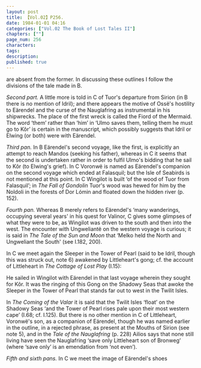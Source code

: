 ```yaml
---
layout: post
title: 【Vol.02】P256.
date: 1984-01-01 04:16
categories: ["Vol.02 The Book of Lost Tales II"]
chapters: [""]
page_num: 256
characters: 
tags: 
description: 
published: true
---
```


<p style="text-indent: 0;">
are absent from the former. In discussing these outlines I follow the divisions of the tale made in B.
</p>

<I>Second part.</I> A little more is told in C of Tuor's departure from Sirion (in B there is no mention of Idril); and there appears the motive of Ossë's hostility to Eärendel and the curse of the Nauglafring as instrumental in his shipwrecks. The place of the first wreck is called the Fiord of the Mermaid. The word ‘them’ rather than ‘him’ in ‘Ulmo saves them, telling them he must go to Kôr’ is certain in the manuscript, which possibly suggests that Idril or Elwing (or both) were with Eärendel.

<I>Third pan.</I> In B Eärendel's second voyage, like the first, is explicitly an attempt to reach Mandos (seeking his father), whereas in C it seems that the second is undertaken rather in order to fulfil Ulmo's bidding that he sail to Kôr (to Elwing's grief). In C Voronwë is named as Eärendel's companion on the second voyage which ended at Falasquil; but the Isle of Seabirds is not mentioned at this point. In C Wingilot is built ‘of the wood of Tuor from Falasquil’; in <I>The Fall of Gondolin</I> Tuor's wood was hewed for him by the Noldoli in the forests of Dor Lómin and floated down the hidden river (p. 152).

<I>Fourth pan.</I> Whereas B merely refers to Eärendel's ‘many wanderings, occupying several years' in his quest for Valinor, C gives some glimpses of what they were to be, as Wingilot was driven to the south and then into the west. The encounter with Ungweliantë on the western voyage is curious; it is said in <I>The Tale of the Sun and Moon</I> that ‘Melko held the North and Ungweliant the South' (see I.182, 200).

In C we meet again the Sleeper in the Tower of Pearl (said to be Idril, though this was struck out, note 6) awakened by Littleheart's gong; cf. the account of Littleheart in <I>The Cottage of Lost Play</I> (I.15):

He sailed in Wingilot with Eärendel in that last voyage wherein they sought for Kôr. It was the ringing of this Gong on the Shadowy Seas that awoke the Sleeper in the Tower of Pearl that stands far out to west in the Twilit Isles.

In <I>The Coming of the Valar</I> it is said that the Twilit Isles ‘float’ on the Shadowy Seas ‘and the Tower of Pearl rises pale upon their most western cape’ (I.68; cf. I.125). But there is no other mention in C of Littleheart, Voronwë's son, as a companion of Eärendel, though he was named earlier in the outline, in a rejected phrase, as present at the Mouths of Sirion (see note 5), and in the <I>Tale of the Nauglafring</I> (p. 228) Ailios says that none still living have seen the Nauglafring ‘save only Littleheart son of Bronweg’ (where ‘save only’ is an emendation from ‘not even’).

<I>Fifth and sixth pans.</I> In C we meet the image of Eärendel's shoes

